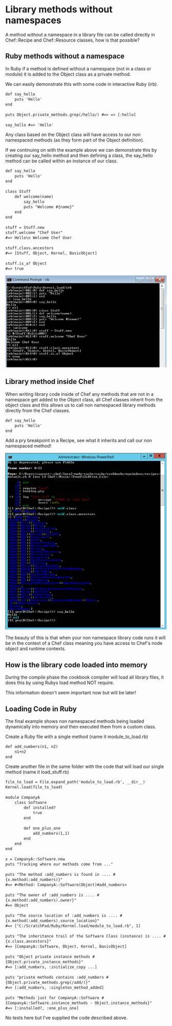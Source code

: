 Library methods without namespaces
==================================

A method without a namespace in a library file can be called directly in Chef::Recipe and Chef::Resource classes, how is that possible?

Ruby methods without a namespace
--------------------------------

In Ruby if a method is defined without a namespace (not in a class or module) it is added to the Object class as a private method.

We can easily demonstrate this with some code in interactive Ruby (irb).

````
def say_hello
	puts 'Hello'
end

puts Object.private_methods.grep(/hello/) #=> => [:hello]

say_hello #=> 'Hello'
````

Any class based on the Object class will have access to our non namespaced methods (as they form part of the Object definition).

If we continuing on with the example above we can demonstrate this by creating our say_hello method and then defining a class, the say_hello method can be called within an instance of our class.

````
def say_hello
	puts 'Hello'
end

class Stuff
	def welcome(name)
		say_hello
		puts "Welcome #{name}"
	end
end

stuff = Stuff.new
stuff.welcome "Chef User" 
#=> Hello\n Welcome Chef User

stuff.class.ancestors 
#=> [Stuff, Object, Kernel, BasicObject]

stuff.is_a? Object 
#=> true
````

![Image of say_hello method on Stuff class](images/say_hello.png)

Library method inside Chef
--------------------------

When writing library code inside of Chef any methods that are not in a namespace get added to the Object class, all Chef classes inherit from the object class and this allows us to call non namespaced library methods directly from the Chef classes.

````
def say_hello
	puts 'Hello'
end
````

Add a pry breakpoint in a Recipe, see what it inherits and call our non namespaced method!

![Image of say_hello method on Chef::Recipe class](images/say_hello_recipe.png)

The beauty of this is that when your non namespace library code runs it will be in the context of a Chef class meaning you have access to Chef's node object and runtime contexts.

How is the library code loaded into memory
------------------------------------------

During the compile phase the cookbook compiler will load all library files, it does this by using Rubys load method NOT require.

This information doesn't seem important now but will be later! 

Loading Code in Ruby
--------------------

The final example shows non namespaced methods being loaded dynamically into memory and then executed them from a custom class.

Create a Ruby file with a single method (name it module_to_load.rb)

````
def add_numbers(n1, n2)
	n1+n2
end
````

Create another file in the same folder with the code that will load our single method (name it load_stuff.rb)

````
file_to_load = File.expand_path('module_to_load.rb', __dir__)
Kernel.load(file_to_load)

module CompanyA
	class Software
		def installed?
			true
		end
		
		def one_plus_one
			add_numbers(1,1)
		end
	end
end

x = CompanyA::Software.new
puts "Tracking where our methods come from ..."

puts "The method :add_numbers is found in .... #{x.method(:add_numbers)}" 
#=> #<Method: CompanyA::Software(Object)#add_numbers>

puts "The owner of :add_numbers is .... #{x.method(:add_numbers).owner}" 
#=> Object

puts "The source location of :add_numbers is .... #{x.method(:add_numbers).source_location}" 
#=> ["C:/ScratchPad/Ruby/Kernel.load/module_to_load.rb", 1]

puts "The inheritance trail of the Software Class (instance) is .... #{x.class.ancestors}" 
#=> [CompanyA::Software, Object, Kernel, BasicObject]

puts "Object private instance methods #{Object.private_instance_methods}" 
#=> [:add_numbers, :initialize_copy ...]

puts "private methods contains :add_numbers #{Object.private_methods.grep(/add/)}" 
#=> [:add_numbers, :singleton_method_added]

puts "Methods just for CompanyA::Software #{CompanyA::Software.instance_methods - Object.instance_methods}" 
#=> [:installed?, :one_plus_one]
````

No tests here but I've supplied the code described above.